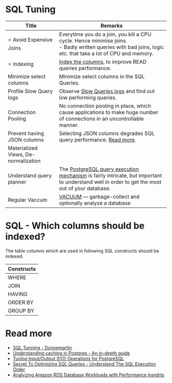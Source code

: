 # SQL Tuning

| Title                                | Remarks                                                                                                                                                                                                               |
|--------------------------------------|-----------------------------------------------------------------------------------------------------------------------------------------------------------------------------------------------------------------------|
| :star: Avoid Expensive Joins         | Everytime you do a join, you kill a CPU cycle. Hence minimise joins.<br/>- Badly written queries with bad joins, logic etc. that take a lot of CPU and memory.                                                        |
| :star: Indexing                      | [Index the columns](../5_DatabaseInternals/Indexing.md), to improve READ queries performance.                                                                                                                         |
| Minimize select columns              | Minimize select columns in the SQL Queries.                                                                                                                                                                           |
| Profile Slow Query logs              | Observe [Slow Queries logs](https://severalnines.com/blog/how-identify-mysql-performance-issues-slow-queries/) and find out low performing queries.                                                                   |
| Connection Pooling                   | No connection pooling in place, which cause applications to make huge number of connections in an uncontrollable manner.                                                                                              |
| Prevent having JSON columns          | Selecting JSON columns degrades SQL query performance. [Read more](https://stackoverflow.com/questions/71086258/query-on-json-jsonb-column-super-slow-can-i-use-an-index).                                            |
| Materialized Views, De-normalization |                                                                                                                                                                                                                       |
| Understand query planner             | The [PostgreSQL query execution mechanism](https://pganalyze.com/docs/explain/basics-of-postgres-query-planning) is fairly intricate, but important to understand well in order to get the most out of your database. |
| Regular Vaccum                       | [VACUUM](https://www.postgresql.org/docs/current/sql-vacuum.html) — garbage-collect and optionally analyze a database                                                                                                                                                                                                                      |

# SQL - Which columns should be indexed?

The table columns which are used in following SQL constructs should be indexed.

| Constructs |
|------------|
| WHERE      |
| JOIN       |
| HAVING     |
| ORDER BY   |
| GROUP BY   |

# Read more
- [SQL Tunning - Donnemartin](https://github.com/donnemartin/system-design-primer#sql-tuning)
- [Understanding caching in Postgres - An in-depth guide](https://madusudanan.com/blog/understanding-postgres-caching-in-depth/)
- [Tuning Input/Output (I/O) Operations for PostgreSQL](https://severalnines.com/blog/tuning-io-operations-postgresql/)
- [Secret To Optimizing SQL Queries - Understand The SQL Execution Order](https://www.youtube.com/watch?v=BHwzDmr6d7s)
- [Analyzing Amazon RDS Database Workloads with Performance Insights](https://aws.amazon.com/blogs/database/analyzing-amazon-rds-database-workload-with-performance-insights/)